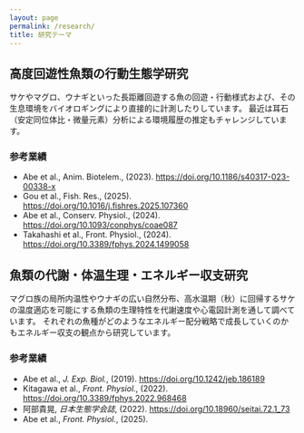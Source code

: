 ```yaml
---
layout: page
permalink: /research/
title: 研究テーマ
---
```


## 高度回遊性魚類の行動生態学研究

サケやマグロ、ウナギといった長距離回遊する魚の回遊・行動様式および、その生息環境をバイオロギングにより直接的に計測したりしています。
最近は耳石（安定同位体比・微量元素）分析による環境履歴の推定もチャレンジしています。

### 参考業績

- Abe et al., Anim. Biotelem., (2023). https://doi.org/10.1186/s40317-023-00338-x
- Gou et al., Fish. Res., (2025). https://doi.org/10.1016/j.fishres.2025.107360
- Abe et al., Conserv. Physiol., (2024). https://doi.org/10.1093/conphys/coae087
- Takahashi et al., Front. Physiol., (2024). https://doi.org/10.3389/fphys.2024.1499058


## 魚類の代謝・体温生理・エネルギー収支研究

マグロ族の局所内温性やウナギの広い自然分布、高水温期（秋）に回帰するサケの温度適応を可能にする魚類の生理特性を代謝速度や心電図計測を通して調べています。
それぞれの魚種がどのようなエネルギー配分戦略で成長していくのかもエネルギー収支の観点から研究しています。

### 参考業績

- Abe et al., *J. Exp. Biol.*, (2019). https://doi.org/10.1242/jeb.186189
- Kitagawa et al., *Front. Physiol.*, (2022). https://doi.org/10.3389/fphys.2022.968468
- 阿部貴晃, *日本生態学会誌*, (2022). https://doi.org/10.18960/seitai.72.1_73
- Abe et al., *Front. Physiol.*, (2025). 